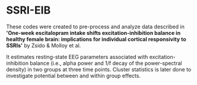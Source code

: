 # SSRI-EIB

These codes were created to pre-process and analyze data described in **'One-week escitalopram intake shifts excitation-inhibition balance in healthy female brain: implications for individual cortical responsivity to SSRIs'** by Zsido & Molloy et al. 
<p>It estimates resting-state EEG parameters associated with excitation-inhibition balance (i.e., alpha power and 1/f decay of the power-spectral density) in two groups at three time points. Cluster statistics is later done to investigate potential between and within group effects. </p>  
